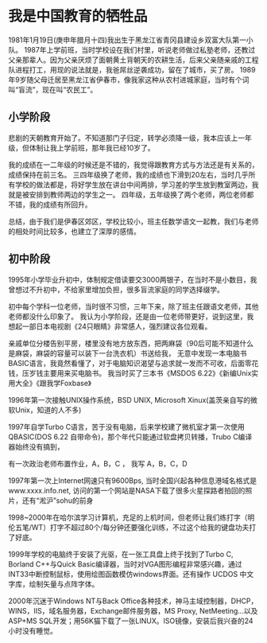 我是中国教育的牺牲品
=====

1981年1月19日(庚申年腊月十四)我出生于黑龙江省青冈县建设乡双富大队第一小队。
1987年上学前班，当时学校设在我们村里，听说老师做过私塾老师，还教过父亲那辈人。因为父亲厌烦了面朝黄土背朝天的农耕生活，后来父亲随亲戚的工程队进程打工，用现的说法就是，我爸屌丝逆袭成功，留在了城市，买了房。
1989年9岁随父母迁居至黑龙江省伊春市，像我家这种从农村进城家庭，当时有个词叫“盲流”，现在叫“农民工”。

小学阶段
-----
悲剧的天朝教育开始了。不知道那门子归定，转学必须降一级，我本应该上一年级，但体制让我上学前班，那年我已经10岁了。

我的成绩在一二年级的时候还是不错的，我觉得跟教育方式与方法还是有关系的，成绩保持在前三名。
三四年级换了老师，我的成绩也下滑到20左右，当时几乎所有学校的做法都是，将好学生放在讲台中间两排，学习差的学生放到教室两边，我就是被安排到教师两边的学生之一。
四年级，五年级换了两个老师，两位老师都不错，我的成绩有所回升。

总结，由于我们是伊春区郊区，学校比较小，班主任数学语文一起教，我们与老师的相处时间比较多，也建立了深厚的感情。

初中阶段
-----

1995年小学毕业升初中，体制规定借读要交3000两银子，在当时不是小数目，我曾想过不升初中，不给家里增加负担，很多盲流家庭的同学选择缀学。

初中每个学科一位老师，当时很不习惯，三年下来，除了班主任跟语文老师，其他老师都没什么印象了。
我认为小学阶段，还是由一位老师带更好，说到这里，我想起一部日本电视剧《24只眼睛》非常感人，强烈建议各位观看。

亲戚单位分楼告别平房，楼里没有地方放东西，把两麻袋（90后可能不知道什么是麻袋，麻袋的容量可以装下一台洗衣机）书送给我，
无意中发现一本电脑书BASIC语言，我竟然看懂了，对于电脑知识渴望与追求就一发而不可收，后面零花钱，压岁钱主要用来买电脑书。
我当时买了三本书《MSDOS 6.22》《新编Unix实用大全》《跟我学Foxbase》

1996年第一次接触UNIX操作系统，BSD UNIX, Microsoft Xinux(盖茨亲自写的微软Unix，知道的人不多)

1997年自学Turbo C语言，苦于没有电脑，后来学校建了微机室才第一次使用QBASIC(DOS 6.22 自带命令)，那个年代只能通过软盘拷贝转播，Trubo C编译器始终没有搞到，

有一次政治老师布置作业，A，B，C  ， 我写 A，B，C，D


1997年第一次上Internet网速只有9600Bps, 当时全国兴起各种信息港域名格式是www.xxxx.info.net, 访问的第一个网站是NASA下载了很多火星探路者拍回的照片，还有“淞沪”sohu的前身

1998~2000年在哈尔滨学习计算机，充足的上机时间，但老师让我们练打字（明伦五笔/WT）打字不超过80个/每分钟还要强化训练，不过这个给我的键盘功夫打了好底。

1999年学校的电脑终于安装了光驱，在一张工具盘上终于找到了Turbo C, Borland C++与Quick Basic编译器，当时对VGA图形编程非常感兴趣，通过INT33中断控制鼠标，使用绘图函数模仿windows界面。还有操作 UCDOS 中文字库，绘制矢量与点阵字体。

2000年沉迷于Windows NT与Back Office各种技术，神马主域控制器，DHCP，WINS，IIS，域名服务器，Exchange邮件服务器，MS Proxy, NetMeeting...以及ASP+MS SQL开发；用56K猫下载了一张LINUX。ISO镜像，安装后我兴奋的24小时没有睡觉。


